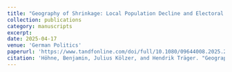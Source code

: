 ```yaml
---
title: "Geography of Shrinkage: Local Population Decline and Electoral Support for the Anti-establishment Parties AfD and BSW in East German State Elections"
collection: publications
category: manuscripts
excerpt: 
date: 2025-04-17
venue: 'German Politics'
paperurl: 'https://www.tandfonline.com/doi/full/10.1080/09644008.2025.2489409'
citation: 'Höhne, Benjamin, Julius Kölzer, and Hendrik Träger. "Geography of Shrinkage: Local Population Decline and Electoral Support for the Anti-establishment Parties AfD and BSW in East German State Elections." German Politics (2025): 1-29.'
---
```

